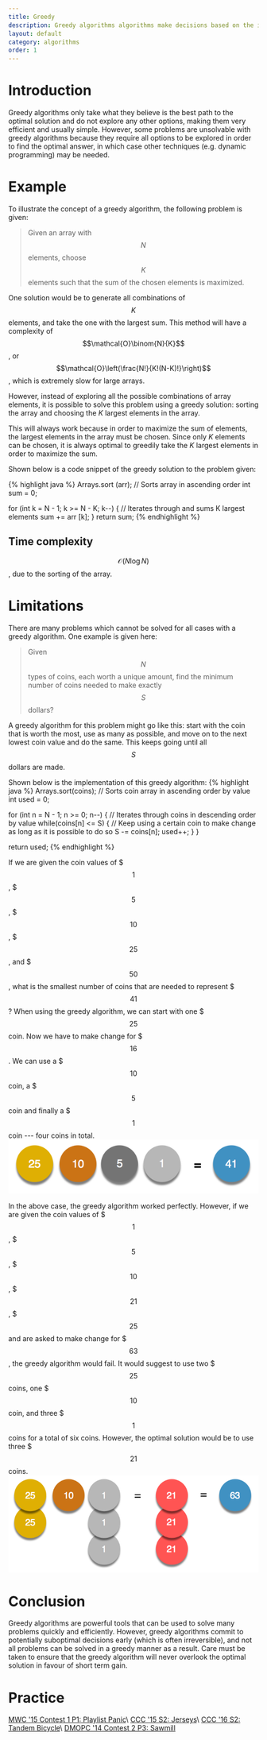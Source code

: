 ```yaml
---
title: Greedy
description: Greedy algorithms algorithms make decisions based on the information that is known at the time of the decision, without worrying about any potential consequences that the decision might have in the future.
layout: default
category: algorithms
order: 1
---
```


# Introduction
Greedy algorithms only take what they believe is the best path to the optimal solution and do not explore any other options, making them very efficient and usually simple. However, some problems are unsolvable with greedy algorithms because they require all options to be explored in order to find the optimal answer, in which case other techniques (e.g. dynamic programming) may be needed.

# Example
To illustrate the concept of a greedy algorithm, the following problem is given:
> Given an array with $$N$$ elements, choose $$K$$ elements such that the sum of the chosen elements is maximized.

One solution would be to generate all combinations of $$K$$ elements, and take the one with the largest sum. This method will have a complexity of $$\mathcal{O}\binom{N}{K}$$, or $$\mathcal{O}\left(\frac{N!}{K!(N-K)!}\right)$$, which is extremely slow for large arrays.

However, instead of exploring all the possible combinations of array elements, it is possible to solve this problem using a greedy solution: sorting the array and choosing the $K$ largest elements in the array.

This will always work because in order to maximize the sum of elements, the largest elements in the array must be chosen. Since only $K$ elements can be chosen, it is always optimal to greedily take the $K$ largest elements in order to maximize the sum.

Shown below is a code snippet of the greedy solution to the problem given:

{% highlight java %}
Arrays.sort (arr); // Sorts array in ascending order
int sum = 0;

for (int k = N - 1; k >= N - K; k--) { // Iterates through and sums K largest elements
	sum += arr [k];
}
return sum;
{% endhighlight %}
## Time complexity
$$\mathcal{O}(N\log N)$$, due to the sorting of the array.

# Limitations
There are many problems which cannot be solved for all cases with a greedy algorithm. One example is given here:
> Given $$N$$ types of coins, each worth a unique amount, find the minimum number of coins needed to make exactly $$S$$ dollars?

A greedy algorithm for this problem might go like this: start with the coin that is worth the most, use as many as possible, and move on to the next lowest coin value and do the same. This keeps going until all $$S$$ dollars are made.

Shown below is the implementation of this greedy algorithm:
{% highlight java %}
Arrays.sort(coins); // Sorts coin array in ascending order by value
int used = 0;

for (int n = N - 1; n >= 0; n--) { // Iterates through coins in descending order by value
    while(coins[n] <= S) { // Keep using a certain coin to make change as long as it is possible to do so
      S -= coins[n];
      used++;
    }
}

return used;
{% endhighlight %}

If we are given the coin values of $$$1$$, $$$5$$, $$$10$$, $$$25$$, and $$$50$$, what is the smallest number of coins that are needed to represent $$$41$$? When using the greedy algorithm, we can start with one $$$25$$ coin. Now we have to make change for $$$16$$. We can use a $$$10$$ coin, a $$$5$$ coin and finally a $$$1$$ coin --- four coins in total.
<img class="figure" src="../img/greedy1.png">

In the above case, the greedy algorithm worked perfectly. However, if we are given the coin values of $$$1$$, $$$5$$, $$$10$$, $$$21$$, $$$25$$ and are asked to make change for $$$63$$, the greedy algorithm would fail. It would suggest to use two $$$25$$ coins, one $$$10$$ coin, and three $$$1$$ coins for a total of six coins. However, the optimal solution would be to use three $$$21$$ coins.
<img class="figure" src="../img/greedy2.png">

# Conclusion
Greedy algorithms are powerful tools that can be used to solve many problems quickly and efficiently. However, greedy algorithms commit to potentially suboptimal decisions early (which is often irreversible), and not all problems can be solved in a greedy manner as a result. Care must be taken to ensure that the greedy algorithm will never overlook the optimal solution in favour of short term gain.

# Practice
[MWC '15 Contest 1 P1: Playlist Panic](https://dmoj.ca/problem/mwc15c1p1)\\
[CCC '15 S2: Jerseys](https://dmoj.ca/problem/ccc15s2)\\
[CCC '16 S2: Tandem Bicycle](https://dmoj.ca/problem/ccc16s2)\\
[DMOPC '14 Contest 2 P3: Sawmill](https://dmoj.ca/problem/dmopc14c2p3)
